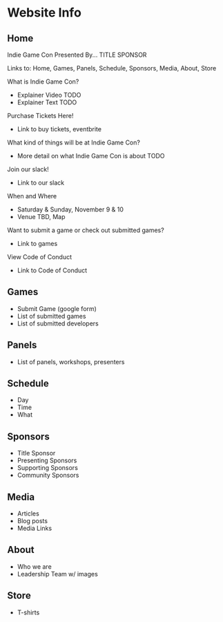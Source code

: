 # Website Info

## Home
Indie Game Con
Presented By...
TITLE SPONSOR

Links to:
Home, Games, Panels, Schedule, Sponsors, Media, About, Store

What is Indie Game Con?
- Explainer Video TODO
- Explainer Text TODO

Purchase Tickets Here!
- Link to buy tickets, eventbrite

What kind of things will be at Indie Game Con?
- More detail on what Indie Game Con is about TODO

Join our slack!
- Link to our slack

When and Where
- Saturday & Sunday, November 9 & 10
- Venue TBD, Map

Want to submit a game or check out submitted games?
- Link to games

View Code of Conduct
- Link to Code of Conduct

## Games
- Submit Game (google form)
- List of submitted games
- List of submitted developers

## Panels
- List of panels, workshops, presenters

## Schedule
- Day
- Time
- What

## Sponsors
- Title Sponsor
- Presenting Sponsors
- Supporting Sponsors
- Community Sponsors

## Media
- Articles
- Blog posts
- Media Links

## About
- Who we are
- Leadership Team w/ images

## Store
- T-shirts
